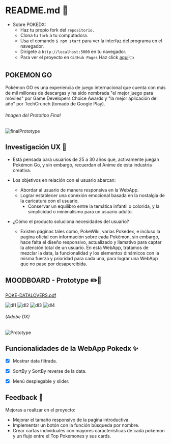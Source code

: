 # README.md 📝
+ Sobre POKEDX:
    * Haz tu propio fork del `repositorio.`
    * Clona tu `fork` a tu computadora.
	* Usa el comando `$ npm start` para ver la interfaz del programa en el navegador.
    * Dirígete a  `http://localhost:5000` en tu navegador.
    * Para ver el proyecto en `GitHub Pages` Haz click [aquí](/):point_left:

## POKEMON GO
Pokémon GO es una experiencia de juego internacional que cuenta con más de mil millones de descargas y ha sido nombrada "el mejor juego para móviles" por Game Developers Choice Awards y "la mejor aplicación del año" por TechCrunch (tomado de Google Play).


###### Imagen del Prototipo Final
![finalPrototype](https://user-images.githubusercontent.com/56927809/70093365-d7c61b00-15e5-11ea-8703-2bee3b2589de.JPG)


## Investigación UX :busts_in_silhouette:
+ Está pensada para usuarios de 25 a 30 años que, activamente juegan Pokémon Go, y sin embargo, recuerdan el Anime de esta industria creativa.

+ Los objetivos en relación con el usuario abarcan:
    + Abordar al usuario de manera responsiva en la WebApp.
    + Lograr establecer una conexión emocional basada en la nostalgia de la caricatura con el usuario.
	  + Conservar un equilibro entre la temática infantil o colorida, y la simplicidad o minimalismo para un usuario adulto.


+ ¿Cómo el producto soluciona necesidades del usuario?

	+ Existen páginas tales como, PokeWiki, varias Pokedex, e incluso la pagina oficial con información sobre cada Pokémon, sin embargo, hace falta el diseño responsivo, actualizado y llamativo para captar la atención total de un usuario. En esta WebApp, tratamos de mezclar la data, la funcionalidad y los elementos dinámicos con la misma fuerza y prioridad para cada una, para lograr una WebApp que no pase por desapercibida.

## MOODBOARD - Prototype :pencil2::paperclip:

[POKE-DATALOVERS.pdf](https://github.com/SleekPanther/test/files/3918933/POKE-DATALOVERS.pdf)

![dl1](https://user-images.githubusercontent.com/56927809/70095595-ca5f5f80-15ea-11ea-9cd2-d48f49382237.JPG)
![dl2](https://user-images.githubusercontent.com/56927809/70095600-cc292300-15ea-11ea-851a-8e8fc1bda4f9.JPG)
![dl3](https://user-images.githubusercontent.com/56927809/70095601-cd5a5000-15ea-11ea-89a9-43e626d3c4ce.JPG)
![dl4](https://user-images.githubusercontent.com/56927809/70095603-ce8b7d00-15ea-11ea-9082-341b2c53f2b1.JPG)

###### (Adobe DX)

![Prototype](https://user-images.githubusercontent.com/56927809/70095477-76547b00-15ea-11ea-8017-1e136ec5cf36.JPG)


## Funcionalidades de la WebApp Pokedx :sparkles:
- [x] Mostrar data filtrada.
- [x] SortBy y SortBy reverse de la data.
- [x] Menú desplegable y slider.


## Feedback :speech_balloon:
Mejoras a realizar en el proyecto:
- Mejorar el tamaño responsivo de la pagina introductiva.
- Implementar un botón con la función búsqueda por nombre.
- Crear cartas individuales con mayores características de cada pokemon y un flujo entre el Top Pokemones y sus cards.
